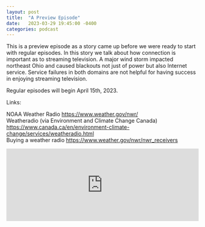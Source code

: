 ```yaml
---
layout: post
title:  "A Preview Episode"
date:   2023-03-29 19:45:00 -0400
categories: podcast
---
```

This is a preview episode as a story came up before we were ready to start with regular episodes.  In this story we talk about how connection is important as to streaming television.  A major wind storm impacted northeast Ohio and caused blackouts not just of power but also Internet service.  Service failures in both domains are not helpful for having success in enjoying streaming television.

Regular episodes will begin April 15th, 2023.

Links:

NOAA Weather Radio <https://www.weather.gov/nwr/>  
Weatheradio (via Environment and Climate Change Canada) <https://www.canada.ca/en/environment-climate-change/services/weatheradio.html>  
Buying a weather radio <https://www.weather.gov/nwr/nwr_receivers>  

<iframe src="https://embed.acast.com/6410a80dec813e00110faed2/6424cd42c18b8b0011286a5d?theme=light" frameBorder="0" width="100%" height="190px"></iframe>
